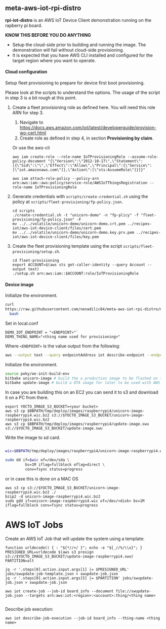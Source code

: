 ## meta-aws-iot-rpi-distro

**rpi-iot-distro** is an AWS IoT Device Client demonstration running
on the rapberry pi board.

**KNOW THIS BEFORE YOU DO ANYTHING**

- Setup the cloud-side prior to building and running the image. The
demonstration will fail without cloud-side provisioning.
- It is expected that you have AWS CLI installed and configured for
  the target region where you want to operate.

#### Cloud configuration

Setup fleet provisioning to prepare for device first boot provisioning.

Please look at the scripts to understand the options.  The usage of
the script in step 3 is a bit rough at this point.

1. Create a fleet provisioning role as defined here. You will need
   this role ARN for step 3.
   1. Navigate to
      https://docs.aws.amazon.com/iot/latest/developerguide/provision-wo-cert.html
   2. Create role as defined in step 4, in section **Provisioning by
      claim**.

   Or use the aws-cli
   ```
   aws iam create-role --role-name IoTProvisioningRole --assume-role-policy-document "{\"Version\":\"2012-10-17\",\"Statement\":[{\"Sid\":\"\",\"Effect\":\"Allow\",\"Principal\":{\"Service\":[\"iot.amazonaws.com\"]},\"Action\":[\"sts:AssumeRole\"]}]}"

   aws iam attach-role-policy --policy-arn arn:aws:iam::aws:policy/service-role/AWSIoTThingsRegistration --role-name IoTProvisioningRole
   ```

2. Generate credentials with `scripts/create-credential.sh` using the
   policy at `scripts/fleet-provisioning/fp-policy.json`.
   ```
   cd scripts
   ./create-credential.sh -t "unicorn-demo" -n "fp-plicy" -f "fleet-provisioning/fp-policy.json" -F
   mv ../../volatile/unicorn-demo/unicorn-demo.crt.pem ../recipes-iot/aws-iot-device-client/files/cert.pem 
   mv ../../volatile/unicorn-demo/unicorn-demo.key.prv.pem ../recipes-iot/aws-iot-device-client/files/key.pem 
   ```

3. Create the fleet provisioning template using the script `scripts/fleet-provisioning/setup.sh`.
   ```
   cd fleet-provisioning
   export ACCOUNT=$(aws sts get-caller-identity --query Account --output text)
   ./setup.sh arn:aws:iam::$ACCOUNT:role/IoTProvisioningRole
   ```

#### Device image


Initialize the environment.

```bash
curl
https://raw.githubusercontent.com/nenadilic84/meta-aws-iot-rpi-distro/main/scripts/env/aws-iot-rpi.sh | \
  bash
```

Set in local.conf

```text
DEMO_IOT_ENDPOINT = "<ENDPOINT>"`
DEMO_THING_NAME="<thing name used for provisioning>"
```

Where `<ENDPOINT>` is the value output from the following:


```bash
aws --output text --query endpointAddress iot describe-endpoint --endpoint-type iot:data-ats
```

Initialize the environment.

```bash
source poky/oe-init-build-env
bitbake unicorn-image # build the a production image to be flashed on the SD card
bitbake update-image # build a OTA image for later to be used with AWS IoT Jobs
```

In case you are building this on an EC2 you can send it to s3 and download it on a PC from there.

```
export YOCTO_IMAGE_S3_BUCKET=<your bucket>
aws s3 cp $BBPATH/tmp/deploy/images/raspberrypi4/unicorn-image-raspberrypi4.wic.bz2 s3://$YOCTO_IMAGE_S3_BUCKET/unicorn-image-raspberrypi4.wic.bz2
aws s3 cp $BBPATH/tmp/deploy/images/raspberrypi4/update-image.swu s3://$YOCTO_IMAGE_S3_BUCKET/update-image.swu
```

Write the image to sd card.

```bash

wic=$BBPATH/tmp/deploy/images/raspberrypi4/unicorn-image-raspberrypi4.wic.bz2

sudo dd if=$wic of=/dev/sda \
         bs=1M iflag=fullblock oflag=direct \
         conv=fsync status=progress
```
or in case this is done on a MAC OS

```
aws s3 cp s3://$YOCTO_IMAGE_S3_BUCKET/unicorn-image-raspberrypi4.wic.bz2 ./
bzip2 -d unicorn-image-raspberrypi4.wic.bz2
sudo gdd if=unicorn-image-raspberrypi4.wic of=/dev/<disk> bs=1M iflag=fullblock conv=fsync status=progress
```


# AWS IoT Jobs

Create an AWS IoT Job that will update the system using a template:

```
function urldecode() { : "${*//+/ }"; echo -e "${_//%/\\x}"; }
PRESIGNED_URL=urldecode $(aws s3 presign s3://$YOCTO_IMAGE_S3_BUCKET/update-image-raspberrypi4.swu)
PARTITION=alt

jq -r '.steps[0].action.input.args[1] |= $PRESIGNED_URL' jobs/swupdate-job-template.json > swupdate-job.json
jq -r '.steps[0].action.input.args[5] |= $PARTITION' jobs/swupdate-job.json > swupdate-job.json

aws iot create-job --job-id board_info --document file://swupdate-job.json --targets arn:aws:iot:<region>:<account>:thing/<thing name>
            
```

Describe job execution:

```
aws iot describe-job-execution --job-id board_info --thing-name <thing name>
```

